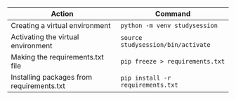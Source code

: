 | Action                                 | Command                                               |
|----------------------------------------|-------------------------------------------------------|
| Creating a virtual environment         | `python -m venv studysession`                         |
| Activating the virtual environment     | `source studysession/bin/activate`                    |
| Making the requirements.txt file       | `pip freeze > requirements.txt`                      |
| Installing packages from requirements.txt | `pip install -r requirements.txt`                    |
